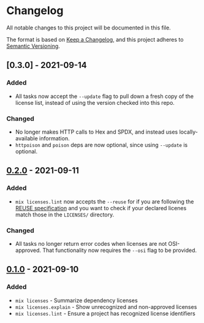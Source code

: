 <!--
SPDX-FileCopyrightText: 2021 Rosa Richter

SPDX-License-Identifier: MIT
-->

# Changelog

All notable changes to this project will be documented in this file.

The format is based on [Keep a Changelog](https://keepachangelog.com/en/1.0.0/),
and this project adheres to [Semantic Versioning](https://semver.org/spec/v2.0.0.html).

## [0.3.0] - 2021-09-14

### Added

- All tasks now accept the `--update` flag to pull down a fresh copy of the license list,
  instead of using the version checked into this repo.

### Changed

- No longer makes HTTP calls to Hex and SPDX, and instead uses locally-available information.
- `httpoison` and `poison` deps are now optional, since using `--update` is optional.

## [0.2.0] - 2021-09-11

### Added

- `mix licenses.lint` now accepts the `--reuse` for if you are following the [REUSE specification](https://reuse.software)
  and you want to check if your declared licenes match those in the `LICENSES/` directory.

### Changed

- All tasks no longer return error codes when licenses are not OSI-approved.
  That functionality now requires the `--osi` flag to be provided.

## [0.1.0] - 2021-09-10

### Added

- `mix licenses` - Summarize dependency licenses
- `mix licenses.explain` - Show unrecognized and non-approved licenses
- `mix licenses.lint` - Ensure a project has recognized license identifiers


[Unreleased]: https://git.sr.ht/~cosmicrose/hex_licenses/log
[0.2.0]: https://git.sr.ht/~cosmicrose/hex_licenses/refs/v0.2.0
[0.1.0]: https://git.sr.ht/~cosmicrose/hex_licenses/refs/v0.1.0
